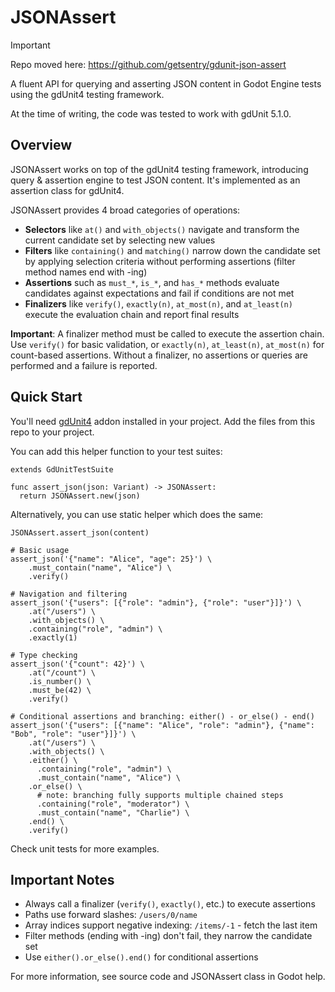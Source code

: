 # JSONAssert

> [!IMPORTANT]
> Repo moved here: https://github.com/getsentry/gdunit-json-assert

A fluent API for querying and asserting JSON content in Godot Engine tests using the gdUnit4 testing framework.

At the time of writing, the code was tested to work with gdUnit 5.1.0.

## Overview

JSONAssert works on top of the gdUnit4 testing framework, introducing query & assertion engine to test JSON content. It's implemented as an assertion class for gdUnit4.

JSONAssert provides 4 broad categories of operations:

- **Selectors** like `at()` and `with_objects()` navigate and transform the current candidate set by selecting new values
- **Filters** like `containing()` and `matching()` narrow down the candidate set by applying selection criteria without performing assertions (filter method names end with -ing)
- **Assertions** such as `must_*`, `is_*`, and `has_*` methods evaluate candidates against expectations and fail if conditions are not met
- **Finalizers** like `verify()`, `exactly(n)`, `at_most(n)`, and `at_least(n)` execute the evaluation chain and report final results

**Important**: A finalizer method must be called to execute the assertion chain. Use `verify()` for basic validation, or `exactly(n)`, `at_least(n)`, `at_most(n)` for count-based assertions. Without a finalizer, no assertions or queries are performed and a failure is reported.

## Quick Start

You'll need [gdUnit4](https://github.com/MikeSchulze/gdUnit4) addon installed in your project. Add the files from this repo to your project.

You can add this helper function to your test suites:
```gdscript
extends GdUnitTestSuite

func assert_json(json: Variant) -> JSONAssert:
  return JSONAssert.new(json)
```

Alternatively, you can use static helper which does the same:
```gdscript
JSONAssert.assert_json(content)
```

```gdscript
# Basic usage
assert_json('{"name": "Alice", "age": 25}') \
    .must_contain("name", "Alice") \
    .verify()

# Navigation and filtering
assert_json('{"users": [{"role": "admin"}, {"role": "user"}]}') \
    .at("/users") \
    .with_objects() \
    .containing("role", "admin") \
    .exactly(1)

# Type checking
assert_json('{"count": 42}') \
    .at("/count") \
    .is_number() \
    .must_be(42) \
    .verify()

# Conditional assertions and branching: either() - or_else() - end()
assert_json('{"users": [{"name": "Alice", "role": "admin"}, {"name": "Bob", "role": "user"}]}') \
    .at("/users") \
    .with_objects() \
    .either() \
      .containing("role", "admin") \
      .must_contain("name", "Alice") \
    .or_else() \
      # note: branching fully supports multiple chained steps
      .containing("role", "moderator") \
      .must_contain("name", "Charlie") \
    .end() \
    .verify()
```

Check unit tests for more examples.

## Important Notes

- Always call a finalizer (`verify()`, `exactly()`, etc.) to execute assertions
- Paths use forward slashes: `/users/0/name`
- Array indices support negative indexing: `/items/-1` - fetch the last item
- Filter methods (ending with -ing) don't fail, they narrow the candidate set
- Use `either().or_else().end()` for conditional assertions

For more information, see source code and JSONAssert class in Godot help.
